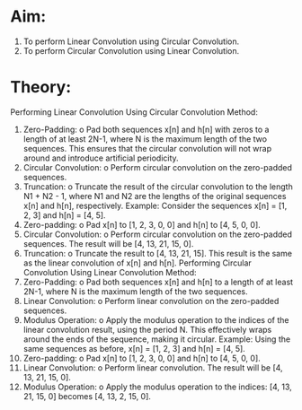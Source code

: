 # Aim:
1. To perform Linear Convolution using Circular Convolution.
2. To perform Circular Convolution using Linear Convolution.
# Theory:
Performing Linear Convolution Using Circular Convolution
Method:
1. Zero-Padding:
o Pad both sequences x[n] and h[n] with zeros to a length of at least 2N-1,
where N is the maximum length of the two sequences. This ensures that the
circular convolution will not wrap around and introduce artificial
periodicity.
2. Circular Convolution:
o Perform circular convolution on the zero-padded sequences.
3. Truncation:
o Truncate the result of the circular convolution to the length N1 + N2 - 1,
where N1 and N2 are the lengths of the original sequences x[n] and h[n],
respectively.
Example:
 Consider the sequences x[n] = [1, 2, 3] and h[n] = [4, 5].
1. Zero-padding:
o Pad x[n] to [1, 2, 3, 0, 0] and h[n] to [4, 5, 0, 0].
2. Circular Convolution:
o Perform circular convolution on the zero-padded sequences. The result
will be
[4, 13, 21, 15, 0]. 
3. Truncation:
o Truncate the result to [4, 13, 21, 15].
 This result is the same as the linear convolution of x[n] and h[n].
Performing Circular Convolution Using Linear Convolution
Method:
1. Zero-Padding:
o Pad both sequences x[n] and h[n] to a length of at least 2N-1, where N is
the maximum length of the two sequences.
2. Linear Convolution:
o Perform linear convolution on the zero-padded sequences.
3. Modulus Operation:
o Apply the modulus operation to the indices of the linear convolution result,
using the period N. This effectively wraps around the ends of the sequence,
making it circular.
Example:
Using the same sequences as before, x[n] = [1, 2, 3] and h[n] = [4, 5].
1. Zero-padding:
o Pad x[n] to [1, 2, 3, 0, 0] and h[n] to [4, 5, 0, 0].
2. Linear Convolution:
o Perform linear convolution. The result will be [4, 13, 21, 15, 0].
3. Modulus Operation:
o Apply the modulus operation to the indices: [4, 13, 21, 15, 0] becomes [4,
13, 2, 15, 0].
